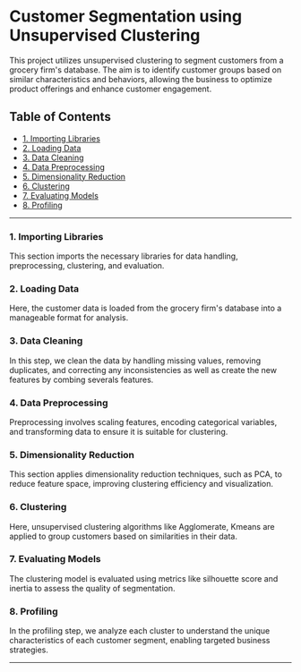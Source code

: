 # Customer Segmentation using Unsupervised Clustering

This project utilizes unsupervised clustering to segment customers from a grocery firm's database. The aim is to identify customer groups based on similar characteristics and behaviors, allowing the business to optimize product offerings and enhance customer engagement.

## Table of Contents
- [1. Importing Libraries](#1-importing-libraries)
- [2. Loading Data](#2-loading-data)
- [3. Data Cleaning](#3-data-cleaning)
- [4. Data Preprocessing](#4-data-preprocessing)
- [5. Dimensionality Reduction](#5-dimensionality-reduction)
- [6. Clustering](#6-clustering)
- [7. Evaluating Models](#7-evaluating-models)
- [8. Profiling](#8-profiling)

---

### 1. Importing Libraries
This section imports the necessary libraries for data handling, preprocessing, clustering, and evaluation.

### 2. Loading Data
Here, the customer data is loaded from the grocery firm's database into a manageable format for analysis.

### 3. Data Cleaning
In this step, we clean the data by handling missing values, removing duplicates, and correcting any inconsistencies as well as create the new features by combing severals features.

### 4. Data Preprocessing
Preprocessing involves scaling features, encoding categorical variables, and transforming data to ensure it is suitable for clustering.

### 5. Dimensionality Reduction
This section applies dimensionality reduction techniques, such as PCA, to reduce feature space, improving clustering efficiency and visualization.

### 6. Clustering
Here, unsupervised clustering algorithms like Agglomerate, Kmeans are applied to group customers based on similarities in their data.

### 7. Evaluating Models
The clustering model is evaluated using metrics like silhouette score and inertia to assess the quality of segmentation.

### 8. Profiling
In the profiling step, we analyze each cluster to understand the unique characteristics of each customer segment, enabling targeted business strategies.

---

